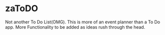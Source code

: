 # zaToDO
Not another To Do List(OMG).
This is more of an event planner than a To Do app.
More Functionality to be added as ideas rush through the head.
